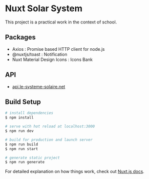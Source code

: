 # Nuxt Solar System

This project is a practical work in the context of school.

## Packages 

- Axios : Promise based HTTP client for node.js
- @nuxtjs/toast : Notification
- Nuxt Material Design Icons : Icons Bank

## API

- [api.le-systeme-solaire.net](https://api.le-systeme-solaire.net/) 
## Build Setup

```bash
# install dependencies
$ npm install

# serve with hot reload at localhost:3000
$ npm run dev

# build for production and launch server
$ npm run build
$ npm run start

# generate static project
$ npm run generate
```

For detailed explanation on how things work, check out [Nuxt.js docs](https://nuxtjs.org).

